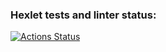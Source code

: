 ### Hexlet tests and linter status:
[![Actions Status](https://github.com/MikhailKup/frontend-project-46/actions/workflows/hexlet-check.yml/badge.svg)](https://github.com/MikhailKup/frontend-project-46/actions)